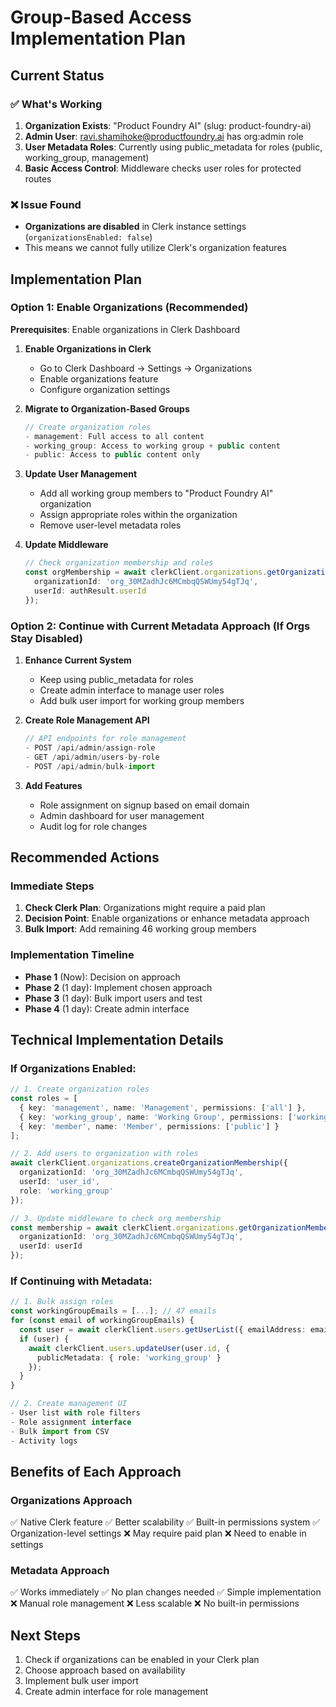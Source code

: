 # Group-Based Access Implementation Plan

## Current Status

### ✅ What's Working
1. **Organization Exists**: "Product Foundry AI" (slug: product-foundry-ai)
2. **Admin User**: ravi.shamihoke@productfoundry.ai has org:admin role
3. **User Metadata Roles**: Currently using public_metadata for roles (public, working_group, management)
4. **Basic Access Control**: Middleware checks user roles for protected routes

### ❌ Issue Found
- **Organizations are disabled** in Clerk instance settings (`organizationsEnabled: false`)
- This means we cannot fully utilize Clerk's organization features

## Implementation Plan

### Option 1: Enable Organizations (Recommended)
**Prerequisites**: Enable organizations in Clerk Dashboard

1. **Enable Organizations in Clerk**
   - Go to Clerk Dashboard → Settings → Organizations
   - Enable organizations feature
   - Configure organization settings

2. **Migrate to Organization-Based Groups**
   ```typescript
   // Create organization roles
   - management: Full access to all content
   - working_group: Access to working group + public content  
   - public: Access to public content only
   ```

3. **Update User Management**
   - Add all working group members to "Product Foundry AI" organization
   - Assign appropriate roles within the organization
   - Remove user-level metadata roles

4. **Update Middleware**
   ```typescript
   // Check organization membership and roles
   const orgMembership = await clerkClient.organizations.getOrganizationMembershipList({
     organizationId: 'org_30MZadhJc6MCmbqQSWUmy54gTJq',
     userId: authResult.userId
   });
   ```

### Option 2: Continue with Current Metadata Approach (If Orgs Stay Disabled)

1. **Enhance Current System**
   - Keep using public_metadata for roles
   - Create admin interface to manage user roles
   - Add bulk user import for working group members

2. **Create Role Management API**
   ```typescript
   // API endpoints for role management
   - POST /api/admin/assign-role
   - GET /api/admin/users-by-role
   - POST /api/admin/bulk-import
   ```

3. **Add Features**
   - Role assignment on signup based on email domain
   - Admin dashboard for user management
   - Audit log for role changes

## Recommended Actions

### Immediate Steps
1. **Check Clerk Plan**: Organizations might require a paid plan
2. **Decision Point**: Enable organizations or enhance metadata approach
3. **Bulk Import**: Add remaining 46 working group members

### Implementation Timeline
- **Phase 1** (Now): Decision on approach
- **Phase 2** (1 day): Implement chosen approach
- **Phase 3** (1 day): Bulk import users and test
- **Phase 4** (1 day): Create admin interface

## Technical Implementation Details

### If Organizations Enabled:
```typescript
// 1. Create organization roles
const roles = [
  { key: 'management', name: 'Management', permissions: ['all'] },
  { key: 'working_group', name: 'Working Group', permissions: ['working_group', 'public'] },
  { key: 'member', name: 'Member', permissions: ['public'] }
];

// 2. Add users to organization with roles
await clerkClient.organizations.createOrganizationMembership({
  organizationId: 'org_30MZadhJc6MCmbqQSWUmy54gTJq',
  userId: 'user_id',
  role: 'working_group'
});

// 3. Update middleware to check org membership
const membership = await clerkClient.organizations.getOrganizationMembership({
  organizationId: 'org_30MZadhJc6MCmbqQSWUmy54gTJq',
  userId: userId
});
```

### If Continuing with Metadata:
```typescript
// 1. Bulk assign roles
const workingGroupEmails = [...]; // 47 emails
for (const email of workingGroupEmails) {
  const user = await clerkClient.users.getUserList({ emailAddress: email });
  if (user) {
    await clerkClient.users.updateUser(user.id, {
      publicMetadata: { role: 'working_group' }
    });
  }
}

// 2. Create management UI
- User list with role filters
- Role assignment interface
- Bulk import from CSV
- Activity logs
```

## Benefits of Each Approach

### Organizations Approach
✅ Native Clerk feature
✅ Better scalability
✅ Built-in permissions system
✅ Organization-level settings
❌ May require paid plan
❌ Need to enable in settings

### Metadata Approach
✅ Works immediately
✅ No plan changes needed
✅ Simple implementation
❌ Manual role management
❌ Less scalable
❌ No built-in permissions

## Next Steps
1. Check if organizations can be enabled in your Clerk plan
2. Choose approach based on availability
3. Implement bulk user import
4. Create admin interface for role management